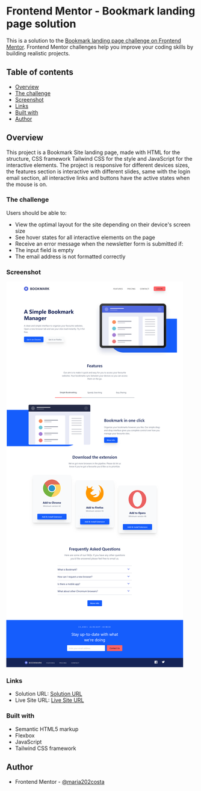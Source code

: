 # Frontend Mentor - Bookmark landing page solution

This is a solution to the [Bookmark landing page challenge on Frontend Mentor](https://www.frontendmentor.io/challenges/bookmark-landing-page-5d0b588a9edda32581d29158). Frontend Mentor challenges help you improve your coding skills by building realistic projects.

## Table of contents

- [Overview](#overview)
- [The challenge](#the-challenge)
- [Screenshot](#screenshot)
- [Links](#links)
- [Built with](#built-with)
- [Author](#author)

## Overview

This project is a Bookmark Site landing page, made with HTML for the structure, CSS framework Tailwind CSS for the style and JavaScript for the interactive elements. The project is responsive for different devices sizes, the features section is interactive with different slides, same with the login email section, all interactive links and buttons have the active states when the mouse is on.

### The challenge

Users should be able to:

- View the optimal layout for the site depending on their device's screen size
- See hover states for all interactive elements on the page
- Receive an error message when the newsletter form is submitted if:
- The input field is empty
- The email address is not formatted correctly

### Screenshot

![The project screenshot](image.png)

### Links

- Solution URL: [Solution URL]()
- Live Site URL: [Live Site URL](https://bookmark-landing-page-master-six.vercel.app/)

### Built with

- Semantic HTML5 markup
- Flexbox
- JavaScript
- Tailwind CSS framework

## Author

- Frontend Mentor - [@maria202costa](https://www.frontendmentor.io/profile/maria202costa)
